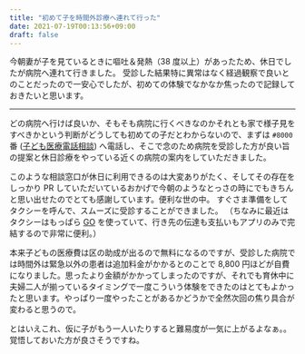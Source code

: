 ```yaml
---
title: "初めて子を時間外診療へ連れて行った"
date: 2021-07-19T00:13:56+09:00
draft: false
---
```


今朝妻が子を見ているときに嘔吐＆発熱（38 度以上）があったため、休日でしたが病院へ連れて行きました。
受診した結果特に異常はなく経過観察で良いとのことだったので一安心でしたが、初めての体験でなかなか焦ったので記録しておきたいと思います。

---

どの病院へ行けば良いか、そもそも病院に行くべきなのかそれとも家で様子見をすべきかという判断がどうしても初めての子だとわからないので、まずは `#8000`番 ([子ども医療電話相談](https://www.mhlw.go.jp/topics/2006/10/tp1010-3.html)) へ電話し、そこで念のため病院を受診した方が良い旨の提案と休日診療をやっている近くの病院の案内をしていただきました。

このような相談窓口が休日に利用できるのは大変ありがたく、そしてその存在をしっかり PR していただいているおかげで今朝のようなとっさの時にでもきちんと思い出せたのでとても感謝しています。便利な世の中。
すぐさま準備をしてタクシーを呼んで、スムーズに受診することができました。
（ちなみに最近はタクシーはもっぱら [GO](https://go.mo-t.com/) を使っていて、行き先の伝達も支払いもアプリのみで完結するので非常に便利。）

本来子どもの医療費は区の助成が出るので無料になるのですが、受診した病院では時間外は緊急以外の患者は追加料金がかかるとのことで 8,800 円ほどが自費になりました。思ったより金額がかかってしまったのですが、それでも育休中に夫婦二人が揃っているタイミングで一度こういう体験をできたのはとてもよかったと思います。やっぱり一度やったことがあるかどうかで全然次回の焦り具合が変わると思うので。

とはいえこれ、仮に子がもう一人いたりすると難易度が一気に上がるよなぁ。。覚悟しておいた方が良さそうですね。
